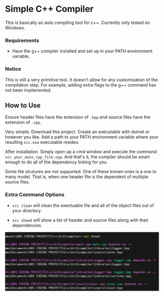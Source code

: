 # Simple C++ Compiler

This is basically an auto compiling tool for c++. Currently only tested on Windows.

### Requirements
* Have the g++ compiler installed and set up in your PATH environment variable.

### Notice

This is still a very primitive tool. It doesn't allow for any customization of the compilation step. For example, adding extra flags to the g++ command has not been implemented.

## How to Use

Ensure header files have the extension of `.hpp` and source files have the extension of `.cpp`.

Very simple. Download this project. Create an executable with dotnet or however you like. Add a path to your PATH environment variable where your resulting `scc.exe` executable resides.

After installation. Simply open up a cmd window and execute the command `scc your_main_cpp_file.cpp`. And that's it, the compiler should be smart enough to do all of the dependency linking for you.

Some file strutures are not supported. One of these known ones is a one to many model. That is, when one header file is the dependent of multiple source files.

### Extra Command Options

* `scc clean` will clean the exectuable file and all of the object files out of your directory.

* `scc showd` will show a list of header and source files along with their dependencies.

![Screen shot showing an example of the command line output after running scc showd](images/showd_example.png)